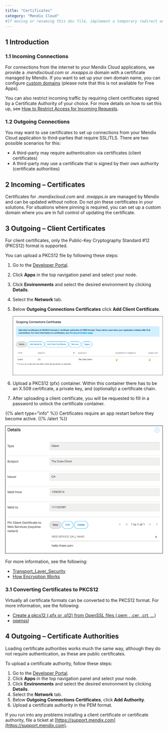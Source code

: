 ```yaml
---
title: "Certificates"
category: "Mendix Cloud"
#If moving or renaming this doc file, implement a temporary redirect and let the respective team know they should update the URL in the product. See Mapping to Products for more details.
---
```


## 1 Introduction

### 1.1 Incoming Connections

For connections from the internet to your Mendix Cloud applications, we provide a *.mendixcloud.com* or *.mxapps.io* domain with a certificate managed by Mendix. If you want to set up your own domain name, you can configure [custom domains](/developerportal/howto/custom-domains) (please note that this is not available for Free Apps).

You can also restrict incoming traffic by requiring client certificates signed by a Certificate Authority of your choice. For more details on how to set this up, see [How to Restrict Access for Incoming Requests](/deployment/mendixcloud/access-restrictions).

### 1.2 Outgoing Connections

You may want to use certificates to set up connections from your Mendix Cloud application to third-parties that require SSL/TLS. There are two possible scenarios for this:

* A third-party may require authentication via certificates (client certificates)
* A third-party may use a certificate that is signed by their own authority (certificate authorities)

## 2 Incoming – Certificates

Certificates for *.mendixcloud.com* and *.mxapps.io* are managed by Mendix and can be updated without notice. Do not pin these certificates in your solutions. For situations where pinning is required, you can set up a custom domain where you are in full control of updating the certificate.

## 3 Outgoing – Client Certificates

For client certificates, only the Public-Key Cryptography Standard #12 (PKCS12) format is supported.

You can upload a PKCS12 file by following these steps:

1. Go to the [Developer Portal](http://home.mendix.com).
2. Click **Apps** in the top navigation panel and select your node.
3. Click **Environments** and select the desired environment by clicking **Details**.
4. Select the **Network** tab.
5.  Below **Outgoing Connections Certificates** click **Add Client Certificate**.

    ![](attachments/4194597/certificate.png)

6. Upload a PKCS12 (pfx) container. Within this container there has to be an X.509 certificate, a private key, and (optionally) a certificate chain.
7. After uploading a client certificate, you will be requested to fill in a password to unlock the certificate container.

{{% alert type="info" %}}
Certificates require an app restart before they become active.
{{% /alert %}}

![](attachments/4194597/certificate-details.png)

For more information, see the following:

* [Transport_Layer_Security](http://en.wikipedia.org/wiki/Transport_Layer_Security)
* [How Encryption Works](http://computer.howstuffworks.com/encryption.htm)

### 3.1 Converting Certificates to PKCS12

Virtually all certificate formats can be converted to the PKCS12 format. For more information, see the following:

*   [Create a pkcs12 (.pfx or .p12) from OpenSSL files (.pem , .cer, .crt, ...)](https://www.tbs-certificates.co.uk/FAQ/en/288.html)
*   [openssl](https://www.openssl.org/docs/manmaster/man1/openssl.html)

## 4 Outgoing – Certificate Authorities

Loading certificate authorities works much the same way, although they do not require authentication, as these are public certificates.

To upload a certificate authority, follow these steps:

1. Go to the [Developer Portal](http://home.mendix.com).
2. Click **Apps** in the top navigation panel and select your node.
3. Click **Environments** and select the desired environment by clicking **Details**.
4. Select the **Network** tab.
5. Below **Outgoing Connections Certificates**, click **Add Authority**.
6. Upload a certificate authority in the PEM format.

If you run into any problems installing a client certificate or certificate authority, file a ticket at [https://support.mendix.com](https://support.mendix.com).
